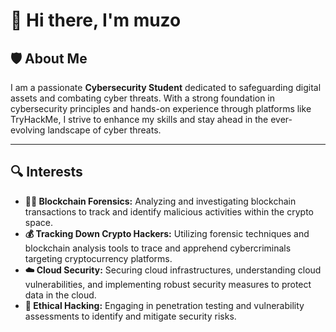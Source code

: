 # 👋 Hi there, I'm muzo

## 🛡️ About Me

I am a passionate **Cybersecurity Student** dedicated to safeguarding digital assets and combating cyber threats. With a strong foundation in cybersecurity principles and hands-on experience through platforms like TryHackMe, I strive to enhance my skills and stay ahead in the ever-evolving landscape of cyber threats.

---

## 🔍 Interests

- **🕵️‍♂️ Blockchain Forensics:** Analyzing and investigating blockchain transactions to track and identify malicious activities within the crypto space.
- **💰 Tracking Down Crypto Hackers:** Utilizing forensic techniques and blockchain analysis tools to trace and apprehend cybercriminals targeting cryptocurrency platforms.
- **☁️ Cloud Security:** Securing cloud infrastructures, understanding cloud vulnerabilities, and implementing robust security measures to protect data in the cloud.
- **🔐 Ethical Hacking:** Engaging in penetration testing and vulnerability assessments to identify and mitigate security risks.









